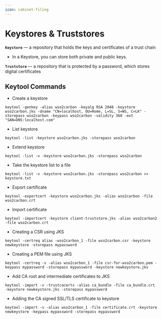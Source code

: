 ```yaml
---
icon: cabinet-filing
---
```


# Keystores & Truststores

**`Keystore`** — a repository that holds the keys and certificates of a trust chain

* In a Keystore, you can store both private and public keys.&#x20;

**`Truststore`** — a repository that is protected by a password, which stores digital certificates





## Keytool Commands  <a href="#id-1d56" id="id-1d56"></a>

* Create a keystore&#x20;

`keytool -genkey -alias wso2carbon -keyalg RSA 2048 -keystore wso2carbon.jks -dname "CN=localhost, OU=Home, L=SL, S=WS, C=LK" -storepass wso2carbon -keypass wso2carbon -validity 360 -ext "SAN=DNS:localhost.com"`

* List keystore&#x20;

`keytool -list -keystore wso2carbon.jks -storepass wso2carbon`

* Extend keystore&#x20;

`keytool -list -v -keystore wso2carbon.jks -storepass wso2carbon`

* Take the keystore list to a file&#x20;

`keytool -list -v -keystore wso2carbon.jks -storepass wso2carbon >> keystore.txt`

* Export certificate&#x20;

`keytool -exportcert -keystore wso2carbon.jks -alias wso2carbon -file wso2carbon.crt`

* Import certificate&#x20;

`keytool -importcert -keystore client-truststore.jks -alias wso2carbon2 -file wso2carbon.crt`

* Creating a CSR using JKS&#x20;

`keytool -certreq alias -wso2carbon_1 -file wso2carbon.csr -keystore newkeystore -storepass mypassword`

* Creating a PEM file using JKS&#x20;

`keytool -certreq -v -alias wso2carbon_1 -file csr-for-wso2carbon.pem -keypass mypassword -storepass mypassword -keystore newkeystore.jks`

* Add CA root and intermediate certificates to JKS&#x20;

`keytool -import -v -trustcacerts -alias ca_bundle -file ca_bundle.crt -keystore newkeystore.jks -storepass mypassword`

* Adding the CA signed SSL/TLS certificate to keystore&#x20;

`keytool -import -v -alias wso2carbon_1 -file certificate.crt -keystore newkeystore -keypass mypassword -storepass mypassword`



